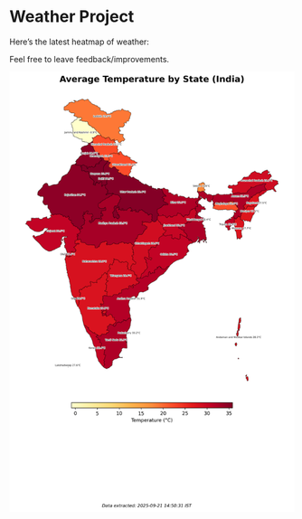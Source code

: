 # Weather Project

Here’s the latest heatmap of weather:

Feel free to leave feedback/improvements.

![India Heatmap](docs/assets/india_heatmap.png?v=CFC361)
